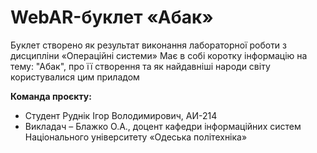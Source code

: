 # WebAR-буклет «Абак»
Буклет створено як результат виконання лабораторної роботи з дисципліни «Операційні системи»
Має в собі коротку інформацію на тему: "Абак", про її створення та як найдавніші народи світу користувалися цим приладом

**Команда проєкту:**
+ Студент Руднік Ігор Володимирович, АИ-214
+ Викладач – Блажко О.А., доцент кафедри інформаційних систем Національного 
університету «Одеська політехніка»
